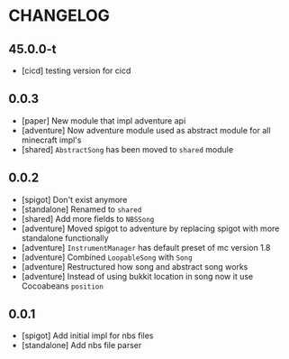 # CHANGELOG

## 45.0.0-t
- [cicd] testing version for cicd

## 0.0.3
- [paper] New module that impl adventure api
- [adventure] Now adventure module used as abstract module for all minecraft impl's
- [shared] `AbstractSong` has been moved to `shared` module

## 0.0.2
- [spigot] Don't exist anymore
- [standalone] Renamed to `shared`
- [shared] Add more fields to `NBSSong`
- [adventure] Moved spigot to adventure by replacing spigot with more standalone functionally
- [adventure] `InstrumentManager` has default preset of mc version 1.8
- [adventure] Combined `LoopableSong` with `Song`
- [adventure] Restructured how song and abstract song works
- [adventure] Instead of using bukkit location in song now it use Cocoabeans `position`

## 0.0.1
- [spigot] Add initial impl for nbs files
- [standalone] Add nbs file parser
